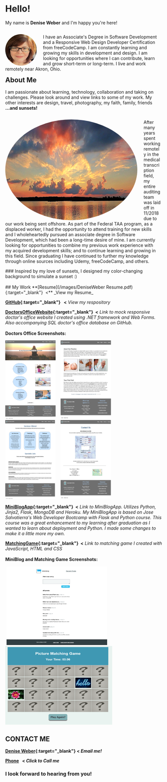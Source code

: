 
# Hello!  
My name is **Denise Weber** and I'm happy you're here! 
<p style="margin-right: 20px; float: right;"><img src="/images/me.png" alt="Denise picture" width="100" height="100" style="border-radius:50%; margin-right: 20px; float: left;"/> I have an Associate's Degree in Software Development and a Responsive Web Design Developer Certification from freeCodeCamp. I am constantly learning and growing my skills in development and design. I am looking for opportunities where I can contribute, learn and grow short-term or long-term. I live and work remotely near Akron, Ohio.</p> 

## About Me
I am passionate about learning, technology, collaboration and taking on challenges. Please look around and view links to some of my work. My other interests are design, travel, photography, my faith, family, friends **...and sunsets!** 
<p style="margin-right: 10px; float: right;"><img src="images/sunset.png" alt="sunset picture" width="420" height="320" style="border-radius:50%; margin-right: 20px; float: left;"/> After many years spent working remotely in the medical transcription field, my entire auditing team was laid off in 11/2018 due to our work being sent offshore. As part of the Federal TAA program, as a displaced worker, I had the opportunity to attend training for new skills and I wholeheartedly pursued an associate degree in Software Development, which had been a long-time desire of mine. I am currently looking for opportunities to combine my previous work experience with my acquired development skills; and to continue learning and growing in this field. Since graduating I have continued to further my knowledge through online sources including Udemy, freeCodeCamp, and others.</p>
### Inspired by my love of sunsets, I designed my color-changing background to simulate a sunset :)
<br><br>
## My Work
**[Resume](/images/DeniseWeber Resume.pdf){:target="_blank"}&nbsp; <** _View my Resume_

**[GitHub](http://github.com/dweber0001){:target="_blank"}&nbsp;&nbsp; <** _View my respository_

**[DoctorsOfficeWebsite](http://yourdoctorsoffice2021.azurewebsites.net){:target="_blank"}&nbsp; <**  _Link to mock responsive doctor's office website I created using .NET framework and Web Forms. Also accompanying SQL doctor's office database on GitHub._  <br>
<br>
**Doctors Office Screenshots:**

<p float="center">
  <img src="/images/home.png" width="160" height="250"> &nbsp;&nbsp;
  <img src="/images/about.png" width="160" height="250"> &nbsp;&nbsp;
  <img src="/images/services.png" width="160" height="250"> &nbsp;&nbsp;
  <img src="/images/contact.png" width="160" height="250"> 
  </p>

**[MiniBlogApp](http://dweber-microblog-app.herokuapp.com){:target="_blank"}&nbsp; <** _Link to MiniBlogApp. Utilizes Python, Jinja2, Flask, MongoDB and Heroku. My MiniBlogApp is based on Jose Salvatierra's Web Developer Bootcamp with Flask and Python course. This course was a great enhancement to my learning after graduation as I wanted to learn about deployment and Python. I made some changes to make it a little more my own._ 

**[MatchingGame](https://deniseweberdev.com/matchGame/){:target="_blank"}&nbsp; <** _Link to matching game I created with JavaScript, HTML and CSS_ <br>
<br>
**MiniBlog and Matching Game Screenshots:**
<p float="left">
&nbsp;<img src="/images/miniblogapp.png" width="320" height="250"> &nbsp;&nbsp;
&nbsp;<img src="/images/PictureMatchingGameJavaScript.PNG" width="340" height="250">&nbsp;
</p> 


## CONTACT ME 
**[Denise Weber](mailto:dweber0001@gmail.com?subject=[GitHub]%20Source%20MyPortfolio){:target="_blank"}&nbsp;<  _Email me!_**

**<a href="tel:330-212-1204">Phone</a> &nbsp; < _Click to Call me_**




### I look forward to hearing from you! 
